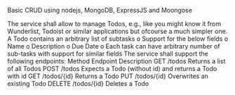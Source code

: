 Basic CRUD using nodejs, MongoDB, ExpressJS and Moongose

The service shall allow to manage Todos, e.g., like you might know it from Wunderlist, Todoist or similar applications but ofcourse a much
simpler one. A Todo contains an arbitrary list of subtasks
o Support for the below fields
o Name
o Description
o Due Date
o Each task can have arbitrary number of sub-tasks with support for similar fields
The service shall support the following endpoints:
Method Endpoint Description
GET /todos Returns a list of all Todos
POST /todos Expects a Todo (without id) and returns a Todo with id
GET /todos/{id} Returns a Todo
PUT /todos/{id} Overwrites an existing Todo
DELETE /todos/{id} Deletes a Todo
